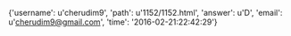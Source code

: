 {'username': u'cherudim9', 'path': u'1152/1152.html', 'answer': u'D', 'email': u'cherudim9@gmail.com', 'time': '2016-02-21:22:42:29'}